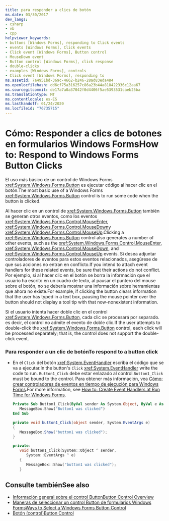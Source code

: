 ```yaml
---
title: para responder a clics de botón
ms.date: 03/30/2017
dev_langs:
- csharp
- vb
- cpp
helpviewer_keywords:
- buttons [Windows Forms], responding to Click events
- events [Windows Forms], Click events
- Click event [Windows Forms], Button control
- MouseDown event
- Button control [Windows Forms], click response
- double-clicks
- examples [Windows Forms], controls
- Click event [Windows Forms], responding to
ms.assetid: 7a4951bd-369c-4662-b246-28ad83eda484
ms.openlocfilehash: dd6cf75a316257c86a23b44a818422336c12aa67
ms.sourcegitcommit: de17a7a0a37042f0d4406f5ae5393531caeb25ba
ms.translationtype: MT
ms.contentlocale: es-ES
ms.lasthandoff: 01/24/2020
ms.locfileid: "76735715"
---
```

# <a name="how-to-respond-to-windows-forms-button-clicks"></a><span data-ttu-id="bc25b-102">Cómo: Responder a clics de botones en formularios Windows Forms</span><span class="sxs-lookup"><span data-stu-id="bc25b-102">How to: Respond to Windows Forms Button Clicks</span></span>
<span data-ttu-id="bc25b-103">El uso más básico de un control de Windows Forms <xref:System.Windows.Forms.Button> es ejecutar código al hacer clic en el botón.</span><span class="sxs-lookup"><span data-stu-id="bc25b-103">The most basic use of a Windows Forms <xref:System.Windows.Forms.Button> control is to run some code when the button is clicked.</span></span>  
  
 <span data-ttu-id="bc25b-104">Al hacer clic en un control de <xref:System.Windows.Forms.Button> también se generan otros eventos, como los eventos <xref:System.Windows.Forms.Control.MouseEnter>, <xref:System.Windows.Forms.Control.MouseDown>y <xref:System.Windows.Forms.Control.MouseUp>.</span><span class="sxs-lookup"><span data-stu-id="bc25b-104">Clicking a <xref:System.Windows.Forms.Button> control also generates a number of other events, such as the <xref:System.Windows.Forms.Control.MouseEnter>, <xref:System.Windows.Forms.Control.MouseDown>, and <xref:System.Windows.Forms.Control.MouseUp> events.</span></span> <span data-ttu-id="bc25b-105">Si desea adjuntar controladores de eventos para estos eventos relacionados, asegúrese de que sus acciones no entran en conflicto.</span><span class="sxs-lookup"><span data-stu-id="bc25b-105">If you intend to attach event handlers for these related events, be sure that their actions do not conflict.</span></span> <span data-ttu-id="bc25b-106">Por ejemplo, si al hacer clic en el botón se borra la información que el usuario ha escrito en un cuadro de texto, al pausar el puntero del mouse sobre el botón, no se debería mostrar una información sobre herramientas que ahora no existe.</span><span class="sxs-lookup"><span data-stu-id="bc25b-106">For example, if clicking the button clears information that the user has typed in a text box, pausing the mouse pointer over the button should not display a tool tip with that now-nonexistent information.</span></span>  
  
 <span data-ttu-id="bc25b-107">Si el usuario intenta hacer doble clic en el control <xref:System.Windows.Forms.Button>, cada clic se procesará por separado. es decir, el control no admite el evento de doble clic.</span><span class="sxs-lookup"><span data-stu-id="bc25b-107">If the user attempts to double-click the <xref:System.Windows.Forms.Button> control, each click will be processed separately; that is, the control does not support the double-click event.</span></span>  
  
### <a name="to-respond-to-a-button-click"></a><span data-ttu-id="bc25b-108">Para responder a un clic de botón</span><span class="sxs-lookup"><span data-stu-id="bc25b-108">To respond to a button click</span></span>  
  
- <span data-ttu-id="bc25b-109">En el `Click` del botón <xref:System.EventHandler> escriba el código que se va a ejecutar.</span><span class="sxs-lookup"><span data-stu-id="bc25b-109">In the button's `Click` <xref:System.EventHandler> write the code to run.</span></span> <span data-ttu-id="bc25b-110">`Button1_Click` debe estar enlazado al control.</span><span class="sxs-lookup"><span data-stu-id="bc25b-110">`Button1_Click` must be bound to the control.</span></span> <span data-ttu-id="bc25b-111">Para obtener más información, vea [Cómo: crear controladores de eventos en tiempo de ejecución para Windows Forms](../how-to-create-event-handlers-at-run-time-for-windows-forms.md).</span><span class="sxs-lookup"><span data-stu-id="bc25b-111">For more information, see [How to: Create Event Handlers at Run Time for Windows Forms](../how-to-create-event-handlers-at-run-time-for-windows-forms.md).</span></span>  
  
    ```vb  
    Private Sub Button1_Click(ByVal sender As System.Object, ByVal e As System.EventArgs) Handles Button1.Click  
       MessageBox.Show("Button1 was clicked")  
    End Sub  
    ```  
  
    ```csharp  
    private void button1_Click(object sender, System.EventArgs e)  
    {  
       MessageBox.Show("button1 was clicked");  
    }  
    ```  
  
    ```cpp  
    private:  
       void button1_Click(System::Object ^ sender,  
          System::EventArgs ^ e)  
       {  
          MessageBox::Show("button1 was clicked");  
       }  
    ```  
  
## <a name="see-also"></a><span data-ttu-id="bc25b-112">Consulte también</span><span class="sxs-lookup"><span data-stu-id="bc25b-112">See also</span></span>

- [<span data-ttu-id="bc25b-113">Información general sobre el control Button</span><span class="sxs-lookup"><span data-stu-id="bc25b-113">Button Control Overview</span></span>](button-control-overview-windows-forms.md)
- [<span data-ttu-id="bc25b-114">Maneras de seleccionar un control Button de formularios Windows Forms</span><span class="sxs-lookup"><span data-stu-id="bc25b-114">Ways to Select a Windows Forms Button Control</span></span>](ways-to-select-a-windows-forms-button-control.md)
- [<span data-ttu-id="bc25b-115">Botón (control)</span><span class="sxs-lookup"><span data-stu-id="bc25b-115">Button Control</span></span>](button-control-windows-forms.md)
